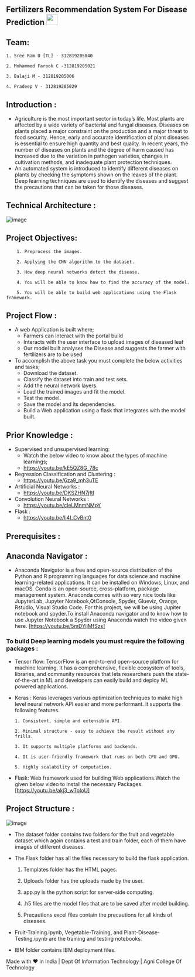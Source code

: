 ## Fertilizers Recommendation System For Disease Prediction <img src="https://media1.giphy.com/media/f9Auu2zwYo1XGTsSPg/giphy.gif?cid=ecf05e47tnkhhm9of0gy1c66gntftbo34jm2iv8h5o4tq63e&rid=giphy.gif&ct=s" width="30px">
## Team:
    1. Sree Ram U [TL] - 312819205040
    
    2. Mohammed Farook C -312819205021
    
    3. Balaji M - 312819205006
    
    4. Pradeep V - 312819205029

## Introduction :
  - Agriculture is the most important sector in today’s life. Most plants are affected by a wide variety of bacterial and fungal diseases. Diseases on plants placed a major constraint on the production and a major threat to food security. Hence, early and accurate identification of plant diseases is essential to ensure high quantity and best quality. In recent years, the number of diseases on plants and the degree of harm caused has increased due to the variation in pathogen varieties, changes in cultivation methods, and inadequate plant protection techniques. 
  - An automated system is introduced to identify different diseases on plants by checking the symptoms shown on the leaves of the plant. Deep learning techniques are used to identify the diseases and suggest the precautions that can be taken for those diseases. 
## Technical Architecture : 
![image](https://user-images.githubusercontent.com/78264969/192721993-1527fbc3-0bcb-4523-8537-f023b98d789d.png)
## Project Objectives: 
        1. Preprocess the images.

        2. Applying the CNN algorithm to the dataset.

        3. How deep neural networks detect the disease.

        4. You will be able to know how to find the accuracy of the model.

        5. You will be able to build web applications using the Flask framework.   
## Project Flow :
- A web Application is built  where;
    - Farmers can interact with the portal build
    - Interacts with the user interface to upload images of diseased leaf
    - Our model built analyses the Disease and suggests the farmer with fertilizers are to be used 
- To accomplish the above task you must complete the below activities and tasks;
    - Download the dataset.
    - Classify the dataset into train and test sets.
    - Add the neural network layers.
    - Load the trained images and fit the model. 
    - Test the model.
    - Save the model and its dependencies.
    - Build a Web application using a flask that integrates with the model built.

## Prior Knowledge :
 - Supervised and unsupervised learning:
    - Watch the below video to know about the types of machine learnings;
    - https://youtu.be/kE5QZ8G_78c
 - Regression Classification and Clustering :
    - https://youtu.be/6za9_mh3uTE
 - Artificial Neural Networks :
    - https://youtu.be/DKSZHN7jftI
 - Convolution Neural Networks :
    - https://youtu.be/cleLMnmNMpY
 - Flask :
    - https://youtu.be/lj4I_CvBnt0
## Prerequisites :
## Anaconda Navigator :
- Anaconda Navigator is a free and open-source distribution of the Python and R programming languages for data science and machine learning-related applications. It can be installed on Windows, Linux, and macOS. Conda is an open-source, cross-platform,  package management system. Anaconda comes with so very nice tools like JupyterLab, Jupyter Notebook,QtConsole, Spyder, Glueviz, Orange, Rstudio, Visual Studio Code. For this project, we will be using Jupiter notebook and spyder.To install Anaconda navigator and to know how to use Jupyter Notebook a Spyder using Anaconda watch the video given here.
 [https://youtu.be/5mDYijMfSzs]
 ### To build Deep learning models you must require the following packages :
 - Tensor flow: TensorFlow is an end-to-end open-source platform for machine learning. It has a comprehensive, flexible ecosystem of tools, libraries, and community resources that lets researchers push the state-of-the-art in ML and developers can easily build and deploy ML powered applications.
 - Keras : Keras leverages various optimization techniques to make high level neural network API easier and more performant. It supports the following features.
 
       1. Consistent, simple and extensible API.
       
       2. Minimal structure - easy to achieve the result without any frills.
       
       3. It supports multiple platforms and backends.
       
       4. It is user-friendly framework that runs on both CPU and GPU.
       
       5. Highly scalability of computation.
 - Flask: Web framework used for building  Web applications.Watch the given below video to Install the necessary Packages.
 [https://youtu.be/akj3_wTploU]
 ## Project Structure :
 ![image](https://user-images.githubusercontent.com/78264969/193993919-df7c31a5-4d9e-4f67-b605-441597b45d92.png)
 - The dataset folder contains two folders for the fruit and vegetable dataset which again contains a test and train folder, each of them have images of different diseases.
- The Flask folder has all the files necessary to build the flask application. 

     1. Templates folder has the HTML pages.
  
     2. Uploads folder has the uploads made by the user.
  
     3. app.py is the python script for server-side computing.
  
     4. .h5 files are the model files that are to be saved after model building.
  
     5. Precautions excel files contain the precautions for all kinds of diseases.
  
 - Fruit-Training.ipynb, Vegetable-Training, and Plant-Disease-Testing.ipynb are the training and testing notebooks.
 - IBM folder contains IBM deployment files.
 
 Made with ❤ in India | Dept Of Information Technology | Agni College Of Technology
